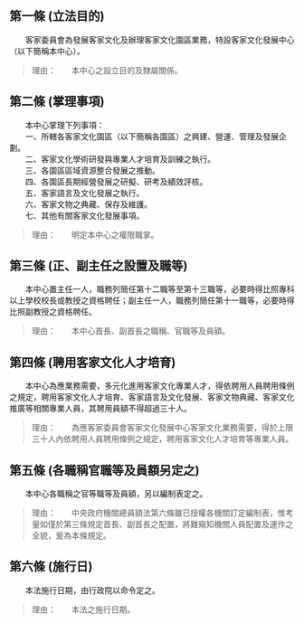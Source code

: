 第一條 (立法目的)
-----------------
　　客家委員會為發展客家文化及辦理客家文化園區業務，特設客家文化發展中心（以下簡稱本中心）。  
> 理由：　　本中心之設立目的及隸屬關係。



第二條 (掌理事項)
-----------------
　　本中心掌理下列事項：  
　　一、所轄各客家文化園區（以下簡稱各園區）之興建、營運、管理及發展企劃。  
　　二、客家文化學術研發與專業人才培育及訓練之執行。  
　　三、各園區區域資源整合發展之推動。  
　　四、各園區長期經營發展之研擬、研考及績效評核。  
　　五、客家語言及文化發展之執行。  
　　六、客家文物之典藏、保存及維護。  
　　七、其他有關客家文化發展事項。  
> 理由：　　明定本中心之權限職掌。



第三條 (正、副主任之設置及職等)
-------------------------------
　　本中心置主任一人，職務列簡任第十二職等至第十三職等，必要時得比照專科以上學校校長或教授之資格聘任；副主任一人，職務列簡任第十一職等，必要時得比照副教授之資格聘任。  
> 理由：　　本中心首長、副首長之職稱、官職等及員額。



第四條 (聘用客家文化人才培育)
-----------------------------
　　本中心為應業務需要，多元化進用客家文化專業人才，得依聘用人員聘用條例之規定，聘用客家文化人才培育、客家語言及文化發展、客家文物典藏、客家文化推廣等相關專業人員，其聘用員額不得超過三十人。  
> 理由：　　為應客家委員會客家文化發展中心客家文化業務需要，得於上限三十人內依聘用人員聘用條例之規定，聘用客家文化人才培育等專業人員。



第五條 (各職稱官職等及員額另定之)
---------------------------------
　　本中心各職稱之官等職等及員額，另以編制表定之。  
> 理由：　　中央政府機關總員額法第六條雖已授權各機關訂定編制表，惟考量如僅於第三條規定首長、副首長之配置，將難窺知機關人員配置及運作之全貌，爰為本條規定。



第六條 (施行日)
---------------
　　本法施行日期，由行政院以命令定之。  
> 理由：　　本法之施行日期。